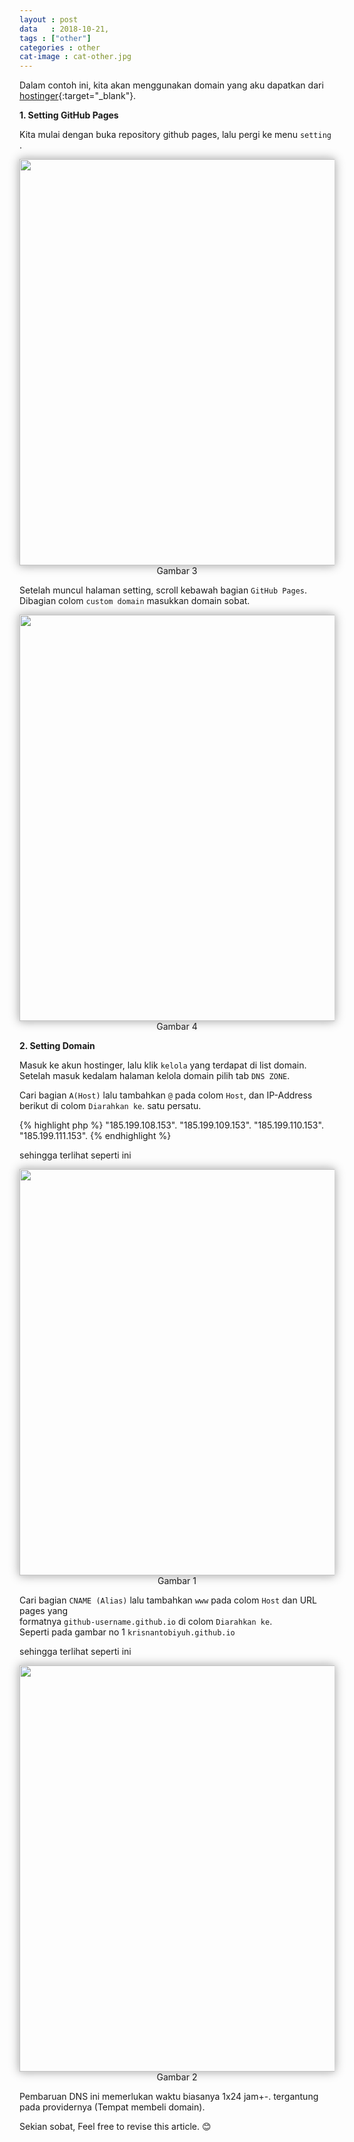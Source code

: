 ```yaml
---
layout : post
data   : 2018-10-21,
tags : ["other"]
categories : other
cat-image : cat-other.jpg
---
```


Dalam contoh ini, kita akan menggunakan domain yang aku dapatkan dari [hostinger](https://www.hostinger.co.id/){:target="_blank"}.

**1. Setting GitHub Pages**

Kita mulai dengan buka repository github pages, lalu pergi ke menu `setting` .
<center>
<img src="{{site.baseurl}}/images/github-repo.PNG" width="650" style="box-shadow: 0 0 5px #d9d9d9, 0 0 15px #999999">
<br> Gambar 3
</center>

Setelah muncul halaman setting, scroll kebawah bagian `GitHub Pages`.
Dibagian colom `custom domain` masukkan domain sobat.
<center>
<img src="{{site.baseurl}}/images/custom-domain.png" width="650" style="box-shadow: 0 0 5px #d9d9d9, 0 0 15px #999999">
<br> Gambar 4
</center>

**2. Setting Domain**

Masuk ke akun hostinger, lalu klik `kelola` yang terdapat di list domain.
Setelah masuk kedalam halaman kelola domain pilih tab `DNS ZONE`.

Cari bagian `A(Host)` lalu tambahkan `@` pada colom `Host`, dan IP-Address berikut di colom `Diarahkan ke`.
satu persatu.

{% highlight php %}
"185.199.108.153".
"185.199.109.153".
"185.199.110.153".
"185.199.111.153".
{% endhighlight %}

sehingga terlihat seperti ini
<center>
<img src="{{site.baseurl}}/images/Ahost.png" width="650" style="box-shadow: 0 0 5px #d9d9d9, 0 0 15px #999999">
<br> Gambar 1
</center>

Cari bagian `CNAME (Alias)` lalu tambahkan `www` pada colom `Host` dan URL pages yang <br>
formatnya `github-username.github.io` di colom `Diarahkan ke`. <br>
Seperti pada gambar no 1 `krisnantobiyuh.github.io`

sehingga terlihat seperti ini
<center>
<img src="{{site.baseurl}}/images/cname.png" width="650" style="box-shadow: 0 0 5px #d9d9d9, 0 0 15px #999999">
<br> Gambar 2
</center>

Pembaruan DNS ini memerlukan waktu biasanya 1x24 jam+-. tergantung pada providernya (Tempat membeli domain).

Sekian sobat, Feel free to revise this article. 😊







